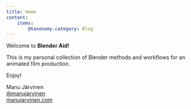 ```yaml
---
title: Home
content:
    items:
        @taxonomy.category: Blog
---
```


Welcome to **Blender Aid!**

This is my personal collection of Blender methods and workflows for an animated film production.

Enjoy!

Manu Järvinen  
[@manujarvinen](https://twitter.com/manujarvinen)  
[manujarvinen.com](http://www.manujarvinen.com)  
